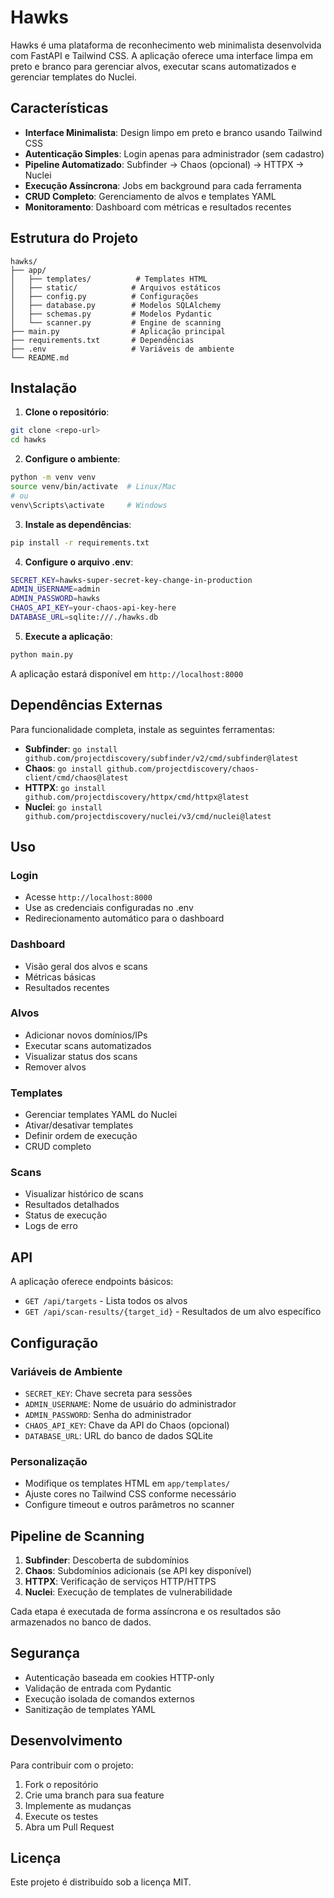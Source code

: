 # Hawks

Hawks é uma plataforma de reconhecimento web minimalista desenvolvida com FastAPI e Tailwind CSS. A aplicação oferece uma interface limpa em preto e branco para gerenciar alvos, executar scans automatizados e gerenciar templates do Nuclei.

## Características

- **Interface Minimalista**: Design limpo em preto e branco usando Tailwind CSS
- **Autenticação Simples**: Login apenas para administrador (sem cadastro)
- **Pipeline Automatizado**: Subfinder → Chaos (opcional) → HTTPX → Nuclei
- **Execução Assíncrona**: Jobs em background para cada ferramenta
- **CRUD Completo**: Gerenciamento de alvos e templates YAML
- **Monitoramento**: Dashboard com métricas e resultados recentes

## Estrutura do Projeto

```
hawks/
├── app/
│   ├── templates/          # Templates HTML
│   ├── static/            # Arquivos estáticos
│   ├── config.py          # Configurações
│   ├── database.py        # Modelos SQLAlchemy
│   ├── schemas.py         # Modelos Pydantic
│   └── scanner.py         # Engine de scanning
├── main.py                # Aplicação principal
├── requirements.txt       # Dependências
├── .env                   # Variáveis de ambiente
└── README.md
```

## Instalação

1. **Clone o repositório**:
```bash
git clone <repo-url>
cd hawks
```

2. **Configure o ambiente**:
```bash
python -m venv venv
source venv/bin/activate  # Linux/Mac
# ou
venv\Scripts\activate     # Windows
```

3. **Instale as dependências**:
```bash
pip install -r requirements.txt
```

4. **Configure o arquivo .env**:
```bash
SECRET_KEY=hawks-super-secret-key-change-in-production
ADMIN_USERNAME=admin
ADMIN_PASSWORD=hawks
CHAOS_API_KEY=your-chaos-api-key-here
DATABASE_URL=sqlite:///./hawks.db
```

5. **Execute a aplicação**:
```bash
python main.py
```

A aplicação estará disponível em `http://localhost:8000`

## Dependências Externas

Para funcionalidade completa, instale as seguintes ferramentas:

- **Subfinder**: `go install github.com/projectdiscovery/subfinder/v2/cmd/subfinder@latest`
- **Chaos**: `go install github.com/projectdiscovery/chaos-client/cmd/chaos@latest`
- **HTTPX**: `go install github.com/projectdiscovery/httpx/cmd/httpx@latest`
- **Nuclei**: `go install github.com/projectdiscovery/nuclei/v3/cmd/nuclei@latest`

## Uso

### Login
- Acesse `http://localhost:8000`
- Use as credenciais configuradas no .env
- Redirecionamento automático para o dashboard

### Dashboard
- Visão geral dos alvos e scans
- Métricas básicas
- Resultados recentes

### Alvos
- Adicionar novos domínios/IPs
- Executar scans automatizados
- Visualizar status dos scans
- Remover alvos

### Templates
- Gerenciar templates YAML do Nuclei
- Ativar/desativar templates
- Definir ordem de execução
- CRUD completo

### Scans
- Visualizar histórico de scans
- Resultados detalhados
- Status de execução
- Logs de erro

## API

A aplicação oferece endpoints básicos:

- `GET /api/targets` - Lista todos os alvos
- `GET /api/scan-results/{target_id}` - Resultados de um alvo específico

## Configuração

### Variáveis de Ambiente

- `SECRET_KEY`: Chave secreta para sessões
- `ADMIN_USERNAME`: Nome de usuário do administrador
- `ADMIN_PASSWORD`: Senha do administrador
- `CHAOS_API_KEY`: Chave da API do Chaos (opcional)
- `DATABASE_URL`: URL do banco de dados SQLite

### Personalização

- Modifique os templates HTML em `app/templates/`
- Ajuste cores no Tailwind CSS conforme necessário
- Configure timeout e outros parâmetros no scanner

## Pipeline de Scanning

1. **Subfinder**: Descoberta de subdomínios
2. **Chaos**: Subdomínios adicionais (se API key disponível)
3. **HTTPX**: Verificação de serviços HTTP/HTTPS
4. **Nuclei**: Execução de templates de vulnerabilidade

Cada etapa é executada de forma assíncrona e os resultados são armazenados no banco de dados.

## Segurança

- Autenticação baseada em cookies HTTP-only
- Validação de entrada com Pydantic
- Execução isolada de comandos externos
- Sanitização de templates YAML

## Desenvolvimento

Para contribuir com o projeto:

1. Fork o repositório
2. Crie uma branch para sua feature
3. Implemente as mudanças
4. Execute os testes
5. Abra um Pull Request

## Licença

Este projeto é distribuído sob a licença MIT.